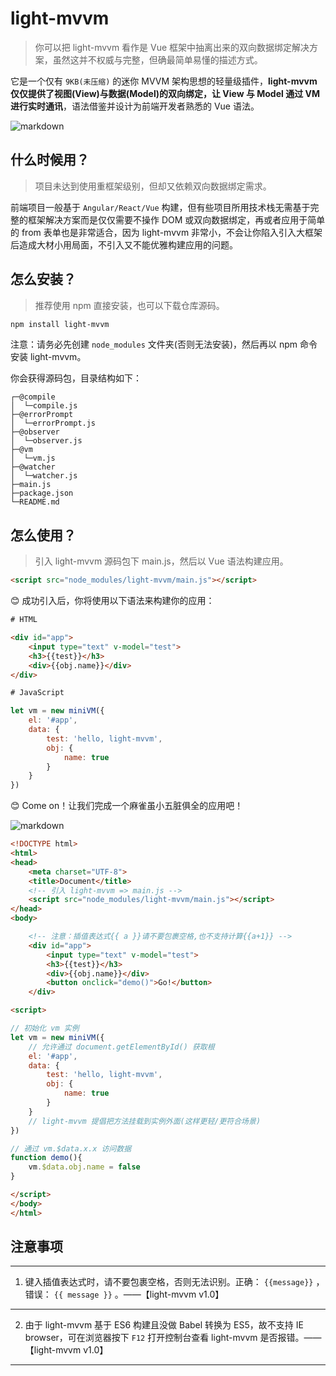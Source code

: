 # light-mvvm
>你可以把 light-mvvm 看作是 Vue 框架中抽离出来的双向数据绑定解决方案，虽然这并不权威与完整，但确最简单易懂的描述方式。

它是一个仅有 `9KB(未压缩)` 的迷你 MVVM 架构思想的轻量级插件，**light-mvvm 仅仅提供了视图(View)与数据(Model)的双向绑定，让 View 与 Model 通过 VM 进行实时通讯**，语法借鉴并设计为前端开发者熟悉的 Vue 语法。


![markdown](https://img-blog.csdnimg.cn/20200207130658148.png?x-oss-process=image/watermark,type_ZmFuZ3poZW5naGVpdGk,shadow_10,text_aHR0cHM6Ly9ibG9nLmNzZG4ubmV0L3dlaXhpbl80NDE5ODk2NQ==,size_16,color_FFFFFF,t_70 "markdown")
## 什么时候用？
> 项目未达到使用重框架级别，但却又依赖双向数据绑定需求。

前端项目一般基于 `Angular/React/Vue` 构建，但有些项目所用技术栈无需基于完整的框架解决方案而是仅仅需要不操作 DOM 或双向数据绑定，再或者应用于简单的 from 表单也是非常适合，因为 light-mvvm 非常小，不会让你陷入引入大框架后造成大材小用局面，不引入又不能优雅构建应用的问题。
## 怎么安装？
> 推荐使用 npm 直接安装，也可以下载仓库源码。

```bash
npm install light-mvvm
```
注意：请务必先创建 `node_modules` 文件夹(否则无法安装)，然后再以 npm 命令安装 light-mvvm。

你会获得源码包，目录结构如下：
```
┌─@compile
│  └─compile.js
├─@errorPrompt
│  └─errorPrompt.js
├─@observer
│  └─observer.js
├─@vm
│  └─vm.js
├─@watcher
│  └─watcher.js
├─main.js
├─package.json
└─README.md
```
## 怎么使用？
> 引入 light-mvvm 源码包下 main.js，然后以 Vue 语法构建应用。

```html
<script src="node_modules/light-mvvm/main.js"></script>
```

😊 成功引入后，你将使用以下语法来构建你的应用：

```html
# HTML

<div id="app">
    <input type="text" v-model="test">
    <h3>{{test}}</h3>
    <div>{{obj.name}}</div>
</div>
```
```javascript
# JavaScript

let vm = new miniVM({
    el: '#app',
    data: {
        test: 'hello, light-mvvm',
        obj: {
            name: true
        }
    }
})
```

😊 Come on！让我们完成一个麻雀虽小五脏俱全的应用吧！

![markdown](https://img-blog.csdnimg.cn/20200208145800193.gif "markdown")
```html
<!DOCTYPE html>
<html>
<head>
    <meta charset="UTF-8">
    <title>Document</title>
    <!-- 引入 light-mvvm => main.js -->
    <script src="node_modules/light-mvvm/main.js"></script>
</head>
<body>

    <!-- 注意：插值表达式{{ a }}请不要包裹空格,也不支持计算{{a+1}} -->
    <div id="app">
        <input type="text" v-model="test">
        <h3>{{test}}</h3>
        <div>{{obj.name}}</div>
        <button onclick="demo()">Go!</button>
    </div>

<script>

// 初始化 vm 实例
let vm = new miniVM({
    // 允许通过 document.getElementById() 获取根
    el: '#app',
    data: {
        test: 'hello, light-mvvm',
        obj: {
            name: true
        }
    }
    // light-mvvm 提倡把方法挂载到实例外面(这样更轻/更符合场景)
})

// 通过 vm.$data.x.x 访问数据
function demo(){
    vm.$data.obj.name = false
}

</script>
</body>
</html>
```

## 注意事项
****
1. 键入插值表达式时，请不要包裹空格，否则无法识别。正确： `{{message}}` ，错误： `{{ message }}` 。——【light-mvvm v1.0】
****
2. 由于 light-mvvm 基于 ES6 构建且没做 Babel 转换为 ES5，故不支持 IE browser，可在浏览器按下 `F12` 打开控制台查看 light-mvvm 是否报错。——【light-mvvm v1.0】
****
